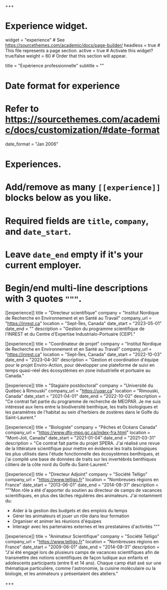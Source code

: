 +++
# Experience widget.
widget = "experience"  # See https://sourcethemes.com/academic/docs/page-builder/
headless = true  # This file represents a page section.
active = true  # Activate this widget? true/false
weight = 60  # Order that this section will appear.

title = "Expérience professionnelle"
subtitle = ""

# Date format for experience
#   Refer to https://sourcethemes.com/academic/docs/customization/#date-format
date_format = "Jan 2006"

# Experiences.
#   Add/remove as many `[[experience]]` blocks below as you like.
#   Required fields are `title`, `company`, and `date_start`.
#   Leave `date_end` empty if it's your current employer.
#   Begin/end multi-line descriptions with 3 quotes `"""`.
[[experience]]
  title = "Directeur scientifique"
  company = "Institut Nordique de Recherche en Environnement et en Santé au Travail"
  company_url = "https://inrest.ca"
  location = "Sept-Îles, Canada"
  date_start = "2023-05-01"
  date_end = ""
  description = "Gestion du programme scientifique de l'INREST et du Centre d'Expertise Industrialo-Portuaire (CEIP)."

[[experience]]
  title = "Coordinateur de projet"
  company = "Institut Nordique de Recherche en Environnement et en Santé au Travail"
  company_url = "https://inrest.ca"
  location = "Sept-Îles, Canada"
  date_start = "2022-10-03"
  date_end = "2023-04-30"
  description = "Gestion et coordination d'équipe pour le projet Enviro-Action, pour développer une plateforme de suivi en temps quasi-réel des écosystèmes en zone industrielle et portuaire au Canada."

[[experience]]
  title = "Stagiaire postdoctoral"
  company = "Université du Québec à Rimouski"
  company_url = "https://uqar.ca"
  location = "Rimouski, Canada"
  date_start = "2021-04-01"
  date_end = "2022-10-02"
  description = "Ce contrat fait partie du programme de recherche de MEOPAR. Je me suis intéressé aux liens entre la biodiversité benthique, les traits biologiques et les paramètres de l'habitat au sein d'herbiers de zostères dans le Golfe du Saint-Laurent."

[[experience]]
  title = "Biologiste"
  company = "Pêches et Océans Canada"
  company_url = "https://www.dfo-mpo.gc.ca/index-fra.html"
  location = "Mont-Joli, Canada"
  date_start = "2021-01-04"
  date_end = "2021-03-31"
  description = "Ce contrat fait partie du projet SPERA. J'ai réalisé une revue de la littérature scientifique pour mettre en évidence les traits biologiques les plus utilisés dans l'étude fonctionnelle des écosystèmes benthiques, et j'ai compilé une base de données de traits sur les invertébrés benthiques côtiers de la côte nord du Golfe du Saint-Laurent."

[[experience]]
  title = "Directeur Adjoint"
  company = "Société Telligo"
  company_url = "https://www.telligo.fr"
  location = "Nombreuses régions en France"
  date_start = "2013-06-01"
  date_end = "2014-08-31"
  description = """Mon rôle a été d'apporter du soutien au directeur de camps de vacances scientifiques, en plus des tâches régulières des animateurs. J'ai notamment du:

  * Aider à la gestion des budgets et des emplois du temps
  * Gérer les animateurs et jouer un rôle dans leur formation
  * Organiser et animer les réunions d'équipes
  * Interagir avec les partenaires externes et les prestataires d'activités
  """

[[experience]]
  title = "Animateur Scientifique"
  company = "Société Telligo"
  company_url = "https://www.telligo.fr"
  location = "Nombreuses régions en France"
  date_start = "2009-06-01"
  date_end = "2014-08-31"
  description = "J'ai été engagé lors de plusieurs camps de vacances scientifiques afin de transmettre des notions scientifiques de façon ludique aux enfants et adolescents participants (entre 6 et 14 ans). Chaque camp était axé sur une thématique particulière, comme l'astronomie, la cuisine moléculaire ou la biologie, et les animateurs y présentaient des ateliers."

+++
